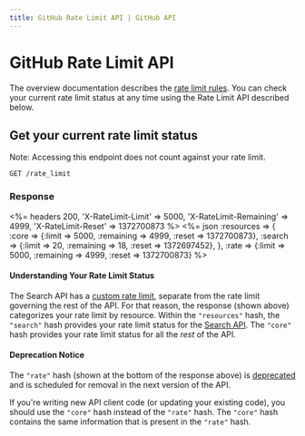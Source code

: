 ```yaml
---
title: GitHub Rate Limit API | GitHub API
---
```


# GitHub Rate Limit API

The overview documentation describes the [rate limit rules](/v3/#rate-limiting).
You can check your current rate limit status at any time using the Rate Limit
API described below.

## Get your current rate limit status

Note: Accessing this endpoint does not count against your rate limit.

    GET /rate_limit

### Response

<%=
  headers 200,
    'X-RateLimit-Limit'     => 5000,
    'X-RateLimit-Remaining' => 4999,
    'X-RateLimit-Reset'     => 1372700873
%>
<%=
  json :resources => {
      :core   => {:limit => 5000, :remaining => 4999, :reset => 1372700873},
      :search => {:limit => 20,   :remaining => 18,   :reset => 1372697452},
    },
    :rate => {:limit => 5000, :remaining => 4999, :reset => 1372700873}
%>
<br>

#### Understanding Your Rate Limit Status

The Search API has a [custom rate limit](/v3/search/#rate-limit), separate from
the rate limit governing the rest of the API. For that reason, the response
(shown above) categorizes your rate limit by resource. Within the `"resources"`
hash, the `"search"` hash provides your rate limit status for the
[Search API](v3/search). The `"core"` hash provides your rate limit status for
all the _rest_ of the API.

#### Deprecation Notice

The `"rate"` hash (shown at the bottom of the response above) is
[deprecated](/v3/#deprecations) and is scheduled for removal in the next
version of the API.

If you're writing new API client code (or updating your existing code), you
should use the `"core"` hash instead of the `"rate"` hash. The `"core"` hash
contains the same information that is present in the `"rate"` hash.
